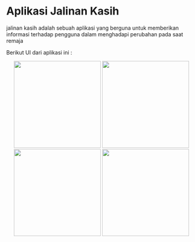 # Aplikasi Jalinan Kasih
jalinan kasih adalah sebuah aplikasi yang berguna untuk memberikan informasi terhadap pengguna dalam menghadapi perubahan pada saat remaja




Berikut UI dari aplikasi ini : 

<div align = center>
<img src="https://github.com/Rwhytm/jalinan-kasih-aplication/blob/main/Jalinan_Kasih/dashboard.png" width="230">
<img src="https://github.com/Rwhytm/jalinan-kasih-aplication/blob/main/Jalinan_Kasih/information.png" width="230">
<img src="https://github.com/Rwhytm/jalinan-kasih-aplication/blob/main/Jalinan_Kasih/menu.png" width="230">
<img src="https://github.com/Rwhytm/jalinan-kasih-aplication/blob/main/Jalinan_Kasih/chat.png" width="230">
</div>
